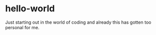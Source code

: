 # hello-world

Just starting out in the world of coding and already this has gotten too personal for me.
